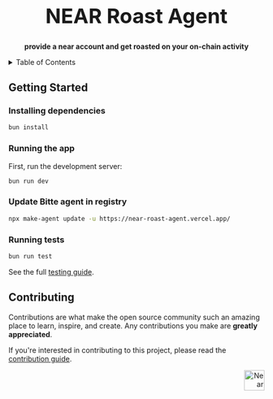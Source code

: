 <!-- markdownlint-disable MD014 -->
<!-- markdownlint-disable MD033 -->
<!-- markdownlint-disable MD041 -->
<!-- markdownlint-disable MD029 -->

<div align="center">

<h1 style="font-size: 2.5rem; font-weight: bold;">NEAR Roast Agent</h1>

  <p>
    <strong>provide a near account and get roasted on your on-chain activity</strong>
  </p>

</div>

<details>
  <summary>Table of Contents</summary>

- [Getting Started](#getting-started)
  - [Installing dependencies](#installing-dependencies)
  - [Running the app](#running-the-app)
  - [Building for production](#building-for-production)
  - [Running tests](#running-tests)
- [Contributing](#contributing)

</details>

## Getting Started

### Installing dependencies

```bash
bun install
```

### Running the app

First, run the development server:

```bash
bun run dev
```

### Update Bitte agent in registry

```bash
npx make-agent update -u https://near-roast-agent.vercel.app/
```

### Running tests

```bash
bun run test
```

See the full [testing guide](./playwright-tests/README.md).

## Contributing

Contributions are what make the open source community such an amazing place to learn, inspire, and create. Any contributions you make are **greatly appreciated**.

If you're interested in contributing to this project, please read the [contribution guide](./CONTRIBUTING).

<div align="right">
<a href="https://nearbuilders.org" target="_blank">
<img
  src="https://builders.mypinata.cloud/ipfs/QmWt1Nm47rypXFEamgeuadkvZendaUvAkcgJ3vtYf1rBFj"
  alt="Near Builders"
  height="40"
/>
</a>
</div>
